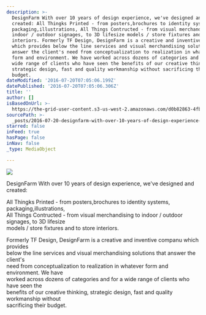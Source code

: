 ```yaml
---
description: >-
  DesignFarm With over 10 years of design experience, we've designed and
  created: All Thingks Printed - from posters,brochures to identity systems,
  packaging,illustrations, All Things Contructed - from visual merchandising to
  indoor / outdoor signages, to 3D lifesize models / store fixtures and to store
  interiors. Formerly TF Design, DesignFarm is a creative and inventive companu
  which provides below the line services and visual merchandising solutions that
  answer the client's need from conceptualization to realization in whatever
  form and environment. We have worked across dozens of categories and for a
  wide range of clients who have seen the benefits of our creative thinking,
  strategic design, fast and quality workmanship without sacrificing their
  budget.
dateModified: '2016-07-20T07:05:06.199Z'
datePublished: '2016-07-20T07:05:06.306Z'
title: ''
author: []
isBasedOnUrl: >-
  https://the-grid-user-content.s3-us-west-2.amazonaws.com/d0b82863-4fb7-4e6f-97fb-625e4ab1f63a.png
sourcePath: >-
  _posts/2016-07-20-designfarm-with-over-10-years-of-design-experience-weve-de.md
starred: false
inFeed: true
hasPage: false
inNav: false
_type: MediaObject

---
```

![](https://imgflo.herokuapp.com/graph/vahj1ThiexotieMo/03177e59bbb46b86f4c5acb7c852d6f7/croprotate.png?cropheight=305&cropwidth=256&degrees=0&input=https%3A%2F%2Fthe-grid-user-content.s3-us-west-2.amazonaws.com%2Fd0b82863-4fb7-4e6f-97fb-625e4ab1f63a.png&x=20&y=0)

DesignFarm With over 10 years of design experience, we've designed and created:   
  
All Thingks Printed - from posters,brochures to identity systems, packaging,illustrations,   
All Things Contructed - from visual merchandising to indoor / outdoor signages, to 3D lifesize   
models / store fixtures and to store interiors.   
  
Formerly TF Design, DesignFarm is a creative and inventive companu which provides   
below the line services and visual merchandising solutions that answer the client's   
need from conceptualization to realization in whatever form and environment. We have   
worked across dozens of categories and for a wide range of clients who have seen the   
benefits of our creative thinking, strategic design, fast and quality workmanship without   
sacrificing their budget.